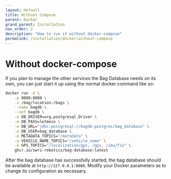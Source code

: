 ```yaml
---
layout: default
title: Without Compose
parent: Docker
grand_parent: Installation
nav_order: 2
description: "How to run it without docker-compose"
permalink: /installation/docker/without-compose
---
```


# Without docker-compose

If you plan to manage the other services the Bag Database needs on its own, you
can just start it up using the normal docker command like so:

```bash
docker run -d \
    -p 8080:8080 \
    -v /bag/location:/bags \
    --name bagdb \
    --net bagdb \
    -e DB_DRIVER=org.postgresql.Driver \
    -e DB_PASS=letmein \
    -e DB_URL="jdbc:postgresql://bagdb-postgres/bag_database" \
    -e DB_USER=bag_database \
    -e METADATA_TOPICS="/metadata" \
    -e VEHICLE_NAME_TOPICS="/vehicle_name" \
    -e GPS_TOPICS="/localization/gps, /gps, /imu/fix" \
    ghcr.io/swri-robotics/bag-database:latest
```

After the bag database has successfully started, the bag database should be
available at `http://127.0.0.1:8080`.  Modify your Docker parameters as to change its
configuration as necessary.
